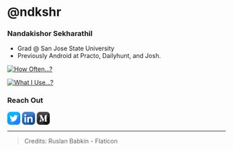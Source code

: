 # @ndkshr

### Nandakishor Sekharathil
- Grad @ San Jose State University
- Previously Android at Practo, Dailyhunt, and Josh.

[![How Often...?](https://github-readme-stats.vercel.app/api?username=ndkshr)](https://github.com/ndkshr)

[![What I Use...?](https://github-readme-stats.vercel.app/api/top-langs/?username=ndkshr&layout=compact)](https://github.com/ndkshr)

### Reach Out
<p align="left">
<a href="https://twitter.com/ndkshr" target="_blank" rel="noopener noreferrer"><img align="center" src="https://raw.githubusercontent.com/ndkshr/ndkshr/main/social_icons/twitter.png" alt="Twitter" height="30" width="30" /></a>
<a href="https://linkedin.com/in/ndkshr" target="_blank" rel="noopener noreferrer"><img align="center" src="https://raw.githubusercontent.com/ndkshr/ndkshr/main/social_icons/linkedin.png" alt="LinkedIn" height="30" width="30" /></a>
<a href="https://medium.com/@ndkshr" target="_blank" rel="noopener noreferrer"><img align="center" src="https://raw.githubusercontent.com/ndkshr/ndkshr/main/social_icons/medium.png" alt="Medium" height="30" width="30" /></a>
</p>

---
> Credits: Ruslan Babkin - Flaticon
